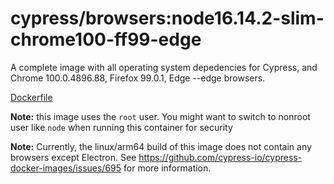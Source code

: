 <!--
WARNING: this file was autogenerated by generate-browser-image.js using

    yarn add:browser -- 16.14.2-slim --chrome=100.0.4896.88 --firefox=99.0.1 --edge
-->

# cypress/browsers:node16.14.2-slim-chrome100-ff99-edge

A complete image with all operating system depedencies for Cypress, and Chrome 100.0.4896.88, Firefox 99.0.1, Edge --edge browsers.

[Dockerfile](Dockerfile)

**Note:** this image uses the `root` user. You might want to switch to nonroot user like `node` when running this container for security

**Note:** Currently, the linux/arm64 build of this image does not contain any browsers except Electron. See https://github.com/cypress-io/cypress-docker-images/issues/695 for more information.
